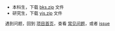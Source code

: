 
- 本科生，下载 [bks.zip](https://github.com/yuhldr/LZUThesis2020/releases/download/自动打包/bks.zip) 文件
- 研究生，下载 [yjs.zip]((https://github.com/yuhldr/LZUThesis2020/releases/download/自动打包/yjs.zip)) 文件

遇到问题，回到 [项目首页](https://github.com/yuhldr/LZUThesis2020)，查看 [常见问题](https://github.com/yuhldr/LZUThesis2020/blob/master/md/QA.md)，或者 [issue](https://github.com/yuhldr/LZUThesis2020/issues/new/choose)
